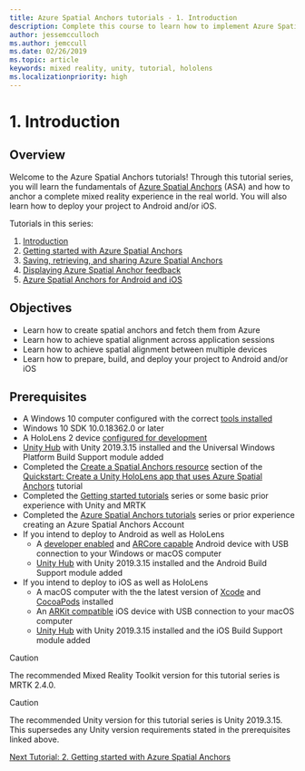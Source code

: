 ```yaml
---
title: Azure Spatial Anchors tutorials - 1. Introduction
description: Complete this course to learn how to implement Azure Spatial Anchors within a mixed reality application.
author: jessemcculloch
ms.author: jemccull
ms.date: 02/26/2019
ms.topic: article
keywords: mixed reality, unity, tutorial, hololens
ms.localizationpriority: high
---
```


# 1. Introduction

## Overview

Welcome to the Azure Spatial Anchors tutorials! Through this tutorial series, you will learn the fundamentals of <a href="https://azure.microsoft.com/services/spatial-anchors" target="_blank">Azure Spatial Anchors</a> (ASA) and how to anchor a complete mixed reality experience in the real world. You will also learn how to deploy your project to Android and/or iOS.

Tutorials in this series:

1. [Introduction](mr-learning-asa-01.md)
2. [Getting started with Azure Spatial Anchors](mr-learning-asa-02.md)
3. [Saving, retrieving, and sharing Azure Spatial Anchors](mr-learning-asa-03.md)
4. [Displaying Azure Spatial Anchor feedback](mr-learning-asa-04.md)
5. [Azure Spatial Anchors for Android and iOS](mr-learning-asa-05.md)

## Objectives

* Learn how to create spatial anchors and fetch them from Azure
* Learn how to achieve spatial alignment across application sessions
* Learn how to achieve spatial alignment between multiple devices
* Learn how to prepare, build, and deploy your project to Android and/or iOS

## Prerequisites

* A Windows 10 computer configured with the correct [tools installed](install-the-tools.md)
* Windows 10 SDK 10.0.18362.0 or later
* A HoloLens 2 device [configured for development](using-visual-studio.md#enabling-developer-mode)
* <a href="https://docs.unity3d.com/Manual/GettingStartedInstallingHub.html" target="_blank">Unity Hub</a> with Unity 2019.3.15 installed and the Universal Windows Platform Build Support module added
* Completed the [Create a Spatial Anchors resource](https://docs.microsoft.com/azure/spatial-anchors/quickstarts/get-started-unity-hololens#create-a-spatial-anchors-resource) section of the [Quickstart: Create a Unity HoloLens app that uses Azure Spatial Anchors](https://docs.microsoft.com/azure/spatial-anchors/quickstarts/get-started-unity-hololens) tutorial
* Completed the [Getting started tutorials](mr-learning-base-01.md) series or some basic prior experience with Unity and MRTK
* Completed the [Azure Spatial Anchors tutorials](mr-learning-asa-01.md) series or prior experience creating an Azure Spatial Anchors Account
* If you intend to deploy to Android as well as HoloLens
  * A <a href="https://developer.android.com/studio/debug/dev-options" target="_blank">developer enabled</a> and <a href="https://developers.google.com/ar/discover/supported-devices" target="_blank">ARCore capable</a>
 Android device with USB connection to your Windows or macOS computer
  * <a href="https://docs.unity3d.com/Manual/GettingStartedInstallingHub.html" target="_blank">Unity Hub</a> with Unity 2019.3.15 installed and the Android Build Support module added
* If you intend to deploy to iOS as well as HoloLens
  * A macOS computer with the the latest version of <a href="https://geo.itunes.apple.com/us/app/xcode/id497799835?mt=12" target="_blank">Xcode</a> and <a href="https://cocoapods.org" target="_blank">CocoaPods</a> installed
  * An <a href="https://developer.apple.com/documentation/arkit/verifying_device_support_and_user_permission" target="_blank">ARKit compatible</a> iOS device with USB connection to your macOS computer
  * <a href="https://docs.unity3d.com/Manual/GettingStartedInstallingHub.html" target="_blank">Unity Hub</a> with Unity 2019.3.15 installed and the iOS Build Support module added

> [!CAUTION]
> The recommended Mixed Reality Toolkit version for this tutorial series is MRTK 2.4.0.

> [!CAUTION]
> The recommended Unity version for this tutorial series is Unity 2019.3.15. This supersedes any Unity version requirements stated in the prerequisites linked above.

[Next Tutorial: 2. Getting started with Azure Spatial Anchors](mr-learning-asa-02.md)
